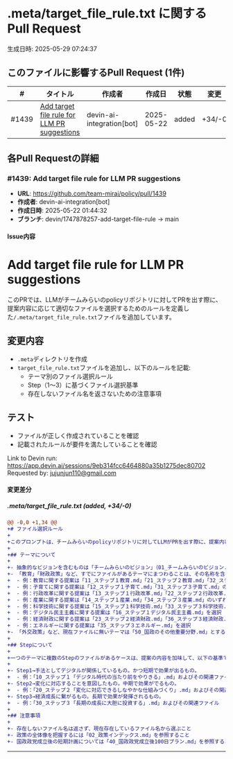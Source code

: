 # .meta/target_file_rule.txt に関するPull Request

生成日時: 2025-05-29 07:24:37

## このファイルに影響するPull Request (1件)

| # | タイトル | 作成者 | 作成日 | 状態 | 変更 |
|---|---------|--------|--------|------|------|
| #1439 | [Add target file rule for LLM PR suggestions](https://github.com/team-mirai/policy/pull/1439) | devin-ai-integration[bot] | 2025-05-22 | added | +34/-0 |

## 各Pull Requestの詳細

### #1439: Add target file rule for LLM PR suggestions

- **URL**: https://github.com/team-mirai/policy/pull/1439
- **作成者**: devin-ai-integration[bot]
- **作成日時**: 2025-05-22 01:44:32
- **ブランチ**: devin/1747878257-add-target-file-rule → main

#### Issue内容

# Add target file rule for LLM PR suggestions

このPRでは、LLMがチームみらいのpolicyリポジトリに対してPRを出す際に、提案内容に応じて適切なファイルを選択するためのルールを定義した`/.meta/target_file_rule.txt`ファイルを追加しています。

## 変更内容

- `.meta`ディレクトリを作成
- `target_file_rule.txt`ファイルを追加し、以下のルールを記載:
  - テーマ別のファイル選択ルール
  - Step（1〜3）に基づくファイル選択基準
  - 存在しないファイル名を返さないための注意事項

## テスト

- ファイルが正しく作成されていることを確認
- 記載されたルールが要件を満たしていることを確認

Link to Devin run: https://app.devin.ai/sessions/9eb314fcc6464880a35b1275dec80702
Requested by: jujunjun110@gmail.com


#### 変更差分

##### .meta/target_file_rule.txt (added, +34/-0)

```diff
@@ -0,0 +1,34 @@
+# ファイル選択ルール
+
+このプロンプトは、チームみらいのpolicyリポジトリに対してLLMがPRを出す際に、提案内容に応じて適切なファイルを選択するためのガイドラインです。
+
+## テーマについて
+
+- 抽象的なビジョンを含むものは「チームみらいのビジョン」（01_チームみらいのビジョン.md）とする
+- 「教育」「財政政策」など、すでにファイルがあるテーマにまつわることは、その名称を含むファイルとする
+  - 例：教育に関する提案は「11_ステップ１教育.md」「21_ステップ２教育.md」「32_ステップ３教育.md」のいずれかを選択
+  - 例：子育てに関する提案は「12_ステップ１子育て.md」「31_ステップ３子育て.md」のいずれかを選択
+  - 例：行政改革に関する提案は「13_ステップ１行政改革.md」「22_ステップ２行政改革.md」のいずれかを選択
+  - 例：産業に関する提案は「14_ステップ１産業.md」「34_ステップ３産業.md」のいずれかを選択
+  - 例：科学技術に関する提案は「15_ステップ１科学技術.md」「33_ステップ３科学技術.md」のいずれかを選択
+  - 例：デジタル民主主義に関する提案は「16_ステップ１デジタル民主主義.md」を選択
+  - 例：経済財政に関する提案は「23_ステップ２経済財政.md」「36_ステップ３経済財政.md」のいずれかを選択
+  - 例：エネルギーに関する提案は「35_ステップ３エネルギー.md」を選択
+- 「外交政策」など、現在ファイルに無いテーマは「50_国政のその他重要分野.md」とする
+
+## Stepについて
+
+一つのテーマに複数のStepのファイルがあるケースは、提案の内容を加味して、以下の基準で一つを選ぶ。
+
+- Step1→手法としてデジタルが関係しているもの。かつ短期で効果が出るもの。
+  - 例：「10_ステップ１「デジタル時代の当たり前をやりきる」.md」およびその関連ファイル
+- Step2→変化に対応することを意図したもの。中期で効果がでるもの。
+  - 例：「20_ステップ２「変化に対応できるしなやかな仕組みづくり」.md」およびその関連ファイル
+- Step3→経済成長に繋がるもの。長期で効果が発揮されるもの。
+  - 例：「30_ステップ３「長期の成長に大胆に投資する」.md」およびその関連ファイル
+
+## 注意事項
+
+- 存在しないファイル名は返さず、現在存在しているファイル名から選ぶこと
+- 政策の全体像を把握するには「02_政策インデックス.md」を参照すること
+- 国政政党成立後の短期計画については「40_国政政党成立後100日プラン.md」を参照すること
```

---

